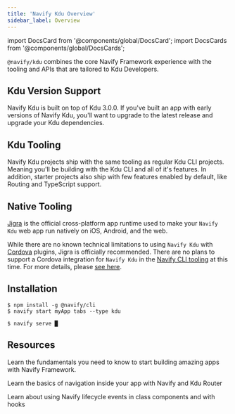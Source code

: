 ```yaml
---
title: 'Navify Kdu Overview'
sidebar_label: Overview
---
```


<head>
  <title>Navify Kdu Overview | Kdu.js Framework Documentation</title>
  <meta
    name="description"
    content="Read this overview to learn how Navify Kdu combines the core Navify Framework with the tooling and APIs that are tailored to Kdu.js developers."
  />
</head>

import DocsCard from '@components/global/DocsCard';
import DocsCards from '@components/global/DocsCards';

`@navify/kdu` combines the core Navify Framework experience with the tooling and APIs that are tailored to Kdu Developers.

## Kdu Version Support

Navify Kdu is built on top of Kdu 3.0.0. If you've built an app with early versions of Navify Kdu, you'll want to upgrade to the latest release and upgrade your Kdu dependencies.

## Kdu Tooling

Navify Kdu projects ship with the same tooling as regular Kdu CLI projects. Meaning you'll be building with the Kdu CLI and all of it's features. In addition, starter projects also ship with few features enabled by default, like Routing and TypeScript support.

## Native Tooling

[Jigra](https://jigrajs.web.app) is the official cross-platform app runtime used to make your `Navify Kdu` web app run natively on iOS, Android, and the web.

While there are no known technical limitations to using `Navify Kdu` with [Cordova](https://cordova.apache.org/) plugins, Jigra is officially recommended. There are no plans to support a Cordova integration for `Navify Kdu` in the [Navify CLI tooling](../cli.md) at this time. For more details, please [see here](https://jigrajs.web.app/docs/cordova).

## Installation

```shell-session
$ npm install -g @navify/cli
$ navify start myApp tabs --type kdu

$ navify serve █
```

## Resources

<DocsCards>
  <DocsCard header="Getting Started" href="your-first-app" icon="/icons/feature-component-actionsheet-icon.png">
    <p>Learn the fundamentals you need to know to start building amazing apps with Navify Framework.</p>
  </DocsCard>

<DocsCard header="Navigation" href="navigation" icon="/icons/feature-component-navigation-icon.png">
  <p>Learn the basics of navigation inside your app with Navify and Kdu Router</p>
</DocsCard>

<DocsCard header="Lifecycle" href="lifecycle" icon="/icons/feature-guide-components-icon.png">
  <p>Learn about using Navify lifecycle events in class components and with hooks</p>
</DocsCard>

</DocsCards>
